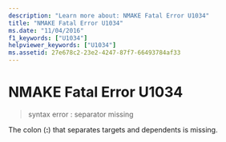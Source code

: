 ```yaml
---
description: "Learn more about: NMAKE Fatal Error U1034"
title: "NMAKE Fatal Error U1034"
ms.date: "11/04/2016"
f1_keywords: ["U1034"]
helpviewer_keywords: ["U1034"]
ms.assetid: 27e678c2-23e2-4247-87f7-66493784af33
---
```

# NMAKE Fatal Error U1034

> syntax error : separator missing

The colon (**:**) that separates targets and dependents is missing.
